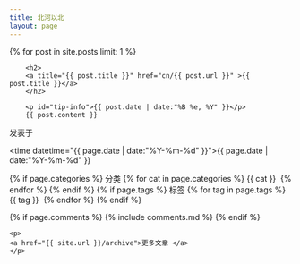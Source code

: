 ```yaml
---
title: 北河以北
layout: page
---
```


<div id="toc">
    {% for post in site.posts limit: 1 %}

        <h2>
        <a title="{{ post.title }}" href="cn/{{ post.url }}" >{{ post.title }}</a> 
        </h2>

        <p id="tip-info">{{ post.date | date:"%B %e, %Y" }}</p>
        {{ post.content }}
 
<section class="meta">
<span class="author">
  <a>发表于</a>
</span>
<span class="time">
  
  <time datetime="{{ page.date | date:"%Y-%m-%d" }}">{{ page.date | date:"%Y-%m-%d" }}</time>
</span>
<br />

{% if page.categories %}
<span class="categories">
  分类
  {% for cat in page.categories %}
  <a href="{{ site.url }}/categories/#{{ cat }}" title="{{ cat }}">{{ cat }}</a>&nbsp;
  {% endfor %}
</span>
{% endif %}
{% if page.tags %}
<span class="tags">
  标签 
  {% for tag in page.tags %}
  <a href="{{ site.url }}/tags/#{{ tag }}" title="{{ tag }}">{{ tag }}</a>&nbsp;
  {% endfor %}
</span>
{% endif %}
</section>
{% if page.comments %}
{% include comments.md %}                                  
{% endif %}

    <p>
    <a href="{{ site.url }}/archive">更多文章 </a>
    </p>
</div>

